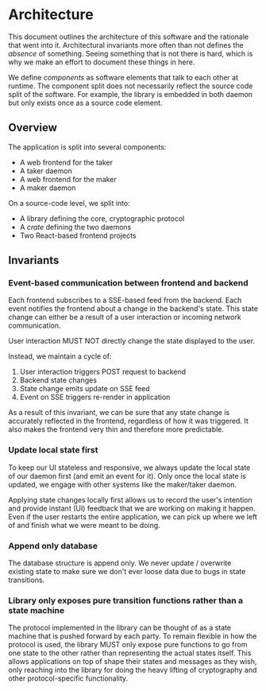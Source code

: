 # Architecture

This document outlines the architecture of this software and the rationale that went into it.
Architectural invariants more often than not defines the _absence_ of something.
Seeing something that is not there is hard, which is why we make an effort to document these things in here.

We define _components_ as software elements that talk to each other at runtime.
The component split does not necessarily reflect the source code split of the software.
For example, the library is embedded in both daemon but only exists once as a source code element.

## Overview

The application is split into several components:

- A web frontend for the taker
- A taker daemon
- A web frontend for the maker
- A maker daemon

On a source-code level, we split into:

- A library defining the core, cryptographic protocol
- A _crate_ defining the two daemons
- Two React-based frontend projects

## Invariants

### Event-based communication between frontend and backend

Each frontend subscribes to a SSE-based feed from the backend.
Each event notifies the frontend about a change in the backend's state.
This state change can either be a result of a user interaction or incoming network communication.

User interaction MUST NOT directly change the state displayed to the user.

Instead, we maintain a cycle of:

1. User interaction triggers POST request to backend
1. Backend state changes
1. State change emits update on SSE feed
1. Event on SSE triggers re-render in application

As a result of this invariant, we can be sure that any state change is accurately reflected in the frontend, regardless of how it was triggered.
It also makes the frontend very thin and therefore more predictable.

### Update local state first

To keep our UI stateless and responsive, we always update the local state of our daemon first (and emit an event for it).
Only once the local state is updated, we engage with other systems like the maker/taker daemon.

Applying state changes locally first allows us to record the user's intention and provide instant (UI) feedback that we are working on making it happen.
Even if the user restarts the entire application, we can pick up where we left of and finish what we were meant to be doing.

### Append only database

The database structure is append only.
We never update / overwrite existing state to make sure we don't ever loose data due to bugs in state transitions.

### Library only exposes pure transition functions rather than a state machine

The protocol implemented in the library can be thought of as a state machine that is pushed forward by each party.
To remain flexible in how the protocol is used, the library MUST only expose pure functions to go from one state to the other rather than representing the actual states itself.
This allows applications on top of shape their states and messages as they wish, only reaching into the library for doing the heavy lifting of cryptography and other protocol-specific functionality.
